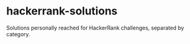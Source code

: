 # hackerrank-solutions
Solutions personally reached for HackerRank challenges, separated by category.

